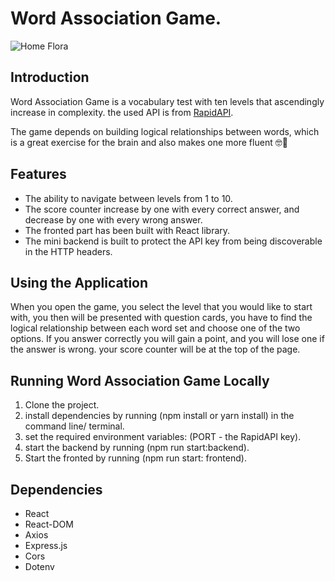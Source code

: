 # Word Association Game.


![Home Flora](https://i.postimg.cc/vZMBpR6G/word-association-game-homepage.png)

## Introduction
Word Association Game is a vocabulary test with ten levels that ascendingly increase in complexity. the used API is from [RapidAPI](https://rapidapi.com/hub).

The game depends on building logical relationships between words, which is a great exercise for the brain and also makes one more fluent :nerd_face::memo:


## Features
- The ability to navigate between levels from 1 to 10.
- The score counter increase by one with every correct answer, and decrease by one with every wrong answer.
- The fronted part has been built with React library.
- The mini backend is built to protect the API key from being discoverable in the HTTP headers. 

## Using the Application
When you open the game, you select the level that you would like to start with, you then will be presented with question cards, you have to find the logical relationship between each word set and choose one of the two options. If you answer correctly you will gain a point, and you will lose one if the answer is wrong. your score counter will be at the top of the page. 

## Running Word Association Game Locally
1. Clone the project.
2. install dependencies by running (npm install or yarn install) in the command line/ terminal.
3. set the required environment variables: (PORT - the RapidAPI key).
4. start the backend by running (npm run start:backend).
5. Start the fronted by running (npm run start: frontend).

## Dependencies
- React
- React-DOM
- Axios
- Express.js
- Cors
- Dotenv
